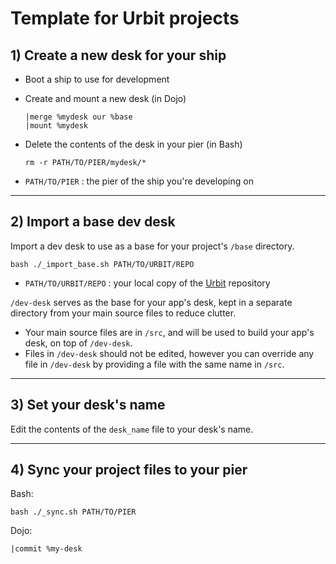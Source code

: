 # Template for Urbit projects

## 1) Create a new desk for your ship
* Boot a ship to use for development
* Create and mount a new desk (in Dojo)
    ```
    |merge %mydesk our %base
    |mount %mydesk
    ```
* Delete the contents of the desk in your pier (in Bash)
    ```
    rm -r PATH/TO/PIER/mydesk/*
    ```

* `PATH/TO/PIER` : the pier of the ship you're developing on

---

## 2) Import a base dev desk

Import a dev desk to use as a base for your project's `/base` directory.

```
bash ./_import_base.sh PATH/TO/URBIT/REPO
```

* `PATH/TO/URBIT/REPO` : your local copy of the [Urbit](https://github.com/urbit/urbit) repository

`/dev-desk` serves as the base for your app's desk, kept in a separate directory from your main source files to reduce clutter.
* Your main source files are in `/src`, and will be used to build your app's desk, on top of `/dev-desk`.
* Files in `/dev-desk` should not be edited, however you can override any file in `/dev-desk` by providing a file with the same name in `/src`.

---

## 3) Set your desk's name
Edit the contents of the `desk_name` file to your desk's name.

---
## 4) Sync your project files to your pier
Bash:
```
bash ./_sync.sh PATH/TO/PIER
```

Dojo:
```
|commit %my-desk
```